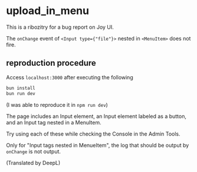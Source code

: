 # upload_in_menu

This is a ribozitry for a bug report on Joy UI.

The `onChange` event of `<Input type={"file"}>` nested in `<MenuItem>` does not fire.

## reproduction procedure

Access `localhost:3000` after executing the following
```bash
bun install
bun run dev
```

(I was able to reproduce it in `npm run dev`)


The page includes an Input element, an Input element labeled as a button, and an Input tag nested in a MenuItem.

Try using each of these while checking the Console in the Admin Tools.

Only for "Input tags nested in MenueItem", the log that should be output by `onChange` is not output.

(Translated by DeepL)
